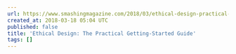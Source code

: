 ```yaml
---
url: https://www.smashingmagazine.com/2018/03/ethical-design-practical-getting-started-guide/
created_at: 2018-03-18 05:04 UTC
published: false
title: 'Ethical Design: The Practical Getting-Started Guide'
tags: []
---
```



